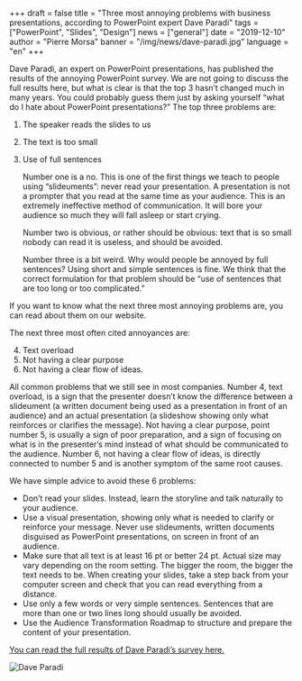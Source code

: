 +++
draft = false
title = "Three most annoying problems with business presentations, according to PowerPoint expert Dave Paradi"
tags = ["PowerPoint", "Slides", "Design"]
news = ["general"]
date = "2019-12-10"
author = "Pierre Morsa"
banner = "/img/news/dave-paradi.jpg"
language = "en"
+++

Dave Paradi, an expert on PowerPoint presentations, has published the results of the annoying PowerPoint survey. We are not going to discuss the full results here, but what is clear is that the top 3 hasn’t changed much in many years. You could probably guess them just by asking yourself “what do I hate about PowerPoint presentations?” The top three problems are:

1. The speaker reads the slides to us
2. The text is too small
3. Use of full sentences

    Number one is a no. This is one of the first things we teach to people using “slideuments”: never read your presentation. A presentation is not a prompter that you read at the same time as your audience. This is an extremely ineffective method of communication. It will bore your audience so much they will fall asleep or start crying.

    Number two is obvious, or rather should be obvious: text that is so small nobody can read it is useless, and should be avoided. 

    Number three is a bit weird. Why would people be annoyed by full sentences? Using short and simple sentences is fine. We think that the correct formulation for that problem should be “use of sentences that are too long or too complicated.”

If you want to know what the next three most annoying problems are, you can read about them on our website.


The next three most often cited annoyances are:


4. Text overload
5. Not having a clear purpose
6. Not having a clear flow of ideas.

All common problems that we still see in most companies. Number 4, text overload, is a sign that the presenter doesn’t know the difference between a slideument (a written document being used as a presentation in front of an audience) and an actual presentation (a slideshow showing only what reinforces or clarifies the message). Not having a clear purpose, point number 5, is usually a sign of poor preparation, and a sign of focusing on what is in the presenter’s mind instead of what should be communicated to the audience. Number 6, not having a clear flow of ideas, is directly connected to number 5 and is another symptom of the same root causes.

We have simple advice to avoid these 6 problems:

- Don’t read your slides. Instead, learn the storyline and talk naturally to your audience.
- Use a visual presentation, showing only what is needed to clarify or reinforce your message. Never use slideuments, written documents disguised as PowerPoint presentations, on screen in front of an audience.
- Make sure that all text is at least 16 pt or better 24 pt. Actual size may vary depending on the room setting. The bigger the room, the bigger the text needs to be. When creating your slides, take a step back from your computer screen and check that you can read everything from a distance.
- Use only a few words or very simple sentences. Sentences that are more than one or two lines long should usually be avoided.
- Use the Audience Transformation Roadmap to structure and prepare the content of your presentation.

[You can read the full results of Dave Paradi’s survey here.](https://www.thinkoutsidetheslide.com/free-resources/latest-annoying-powerpoint-survey-results/?utm_source=blog&utm_medium=geetesh&utm_campaign=indezine)

![Dave Paradi](/img/news/dave-paradi.jpg)